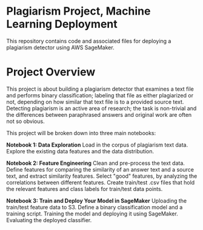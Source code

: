 # Plagiarism Project, Machine Learning Deployment
This repository contains code and associated files for deploying a plagiarism detector using AWS SageMaker.

# Project Overview
This project is about building a plagiarism detector that examines a text file and performs binary classification; labeling that file as either plagiarized or not, depending on how similar that text file is to a provided source text. Detecting plagiarism is an active area of research; the task is non-trivial and the differences between paraphrased answers and original work are often not so obvious.

This project will be broken down into three main notebooks:

**Notebook 1: Data Exploration**
Load in the corpus of plagiarism text data.
Explore the existing data features and the data distribution.

**Notebook 2: Feature Engineering**
Clean and pre-process the text data.
Define features for comparing the similarity of an answer text and a source text, and extract similarity features.
Select "good" features, by analyzing the correlations between different features.
Create train/test .csv files that hold the relevant features and class labels for train/test data points.

**Notebook 3: Train and Deploy Your Model in SageMaker**
Uploading the train/test feature data to S3.
Define a binary classification model and a training script.
Training the model and deploying it using SageMaker.
Evaluating the deployed classifier.
